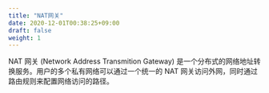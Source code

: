 ```yaml
---
title: "NAT网关"
date: 2020-12-01T00:38:25+09:00
draft: false
weight: 1
---
```


NAT 网关 (Network Address Transmition Gateway) 是一个分布式的网络地址转换服务。用户的多个私有网络可以通过一个统一的 NAT 网关访问外网，同时通过路由规则来配置网络访问的路径。


